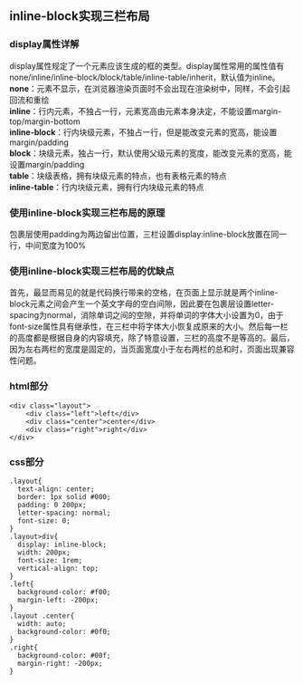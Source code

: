 ## inline-block实现三栏布局
### display属性详解
display属性规定了一个元素应该生成的框的类型。display属性常用的属性值有none/inline/inline-block/block/table/inline-table/inherit，默认值为inline。  
**none**：元素不显示，在浏览器渲染页面时不会出现在渲染树中，同样，不会引起回流和重绘  
**inline**：行内元素，不独占一行，元素宽高由元素本身决定，不能设置margin-top/margin-bottom  
**inline-block**：行内块级元素，不独占一行，但是能改变元素的宽高，能设置margin/padding  
**block**：块级元素，独占一行，默认使用父级元素的宽度，能改变元素的宽高，能设置margin/padding  
**table**：块级表格，拥有块级元素的特点，也有表格元素的特点  
**inline-table**：行内块级元素，拥有行内块级元素的特点
### 使用inline-block实现三栏布局的原理
包裹层使用padding为两边留出位置，三栏设置display:inline-block放置在同一行，中间宽度为100%
### 使用inline-block实现三栏布局的优缺点
首先，最显而易见的就是代码换行带来的空格，在页面上显示就是两个inline-block元素之间会产生一个英文字母的空白间隙，因此要在包裹层设置letter-spacing为normal，消除单词之间的空隙，并将单词的字体大小设置为0，由于font-size属性具有继承性，在三栏中将字体大小恢复成原来的大小。然后每一栏的高度都是根据自身的内容填充，除了特意设置，三栏的高度不是等高的。最后，因为左右两栏的宽度是固定的，当页面宽度小于左右两栏的总和时，页面出现兼容性问题。
### html部分
```
<div class="layout">
    <div class="left">left</div>
    <div class="center">center</div>
    <div class="right">right</div>
</div>
```
### css部分
```
.layout{
  text-align: center;
  border: 1px solid #000;
  padding: 0 200px;
  letter-spacing: normal;
  font-size: 0;
}
.layout>div{
  display: inline-block;
  width: 200px;
  font-size: 1rem;
  vertical-align: top;
}
.left{
  background-color: #f00;
  margin-left: -200px;
}
.layout .center{
  width: auto;
  background-color: #0f0;
}
.right{
  background-color: #00f;
  margin-right: -200px;
}
```